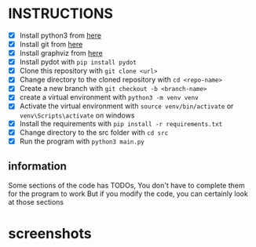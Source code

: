 

# INSTRUCTIONS

- [x] Install python3 from [here](https://www.python.org/downloads/)
- [x] Install git from [here](https://git-scm.com/downloads)
- [x] Install graphviz from [here](https://graphviz.gitlab.io/download/)
- [x] Install pydot with `pip install pydot`
- [x] Clone this repository with `git clone <url>`
- [x] Change directory to the cloned repository with `cd <repo-name>`
- [x] Create a new branch with `git checkout -b <branch-name>`
- [x] create a virtual environment with `python3 -m venv venv`
- [x] Activate the virtual environment with `source venv/bin/activate` or `venv\Scripts\activate` on windows
- [x] Install the requirements with `pip install -r requirements.txt`
- [x] Change directory to the src folder with `cd src`
- [x] Run the program with `python3 main.py`

## information
Some sections of the code has TODOs, You don't have to complete them for the program to work
But if you modify the code, you can certainly look at those sections

# screenshots
